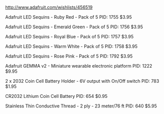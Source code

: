 http://www.adafruit.com/wishlists/456519

Adafruit LED Sequins - Ruby Red - Pack of 5
PID: 1755 $3.95

Adafruit LED Sequins - Emerald Green - Pack of 5
PID: 1756 $3.95

Adafruit LED Sequins - Royal Blue - Pack of 5
PID: 1757 $3.95

Adafruit LED Sequins - Warm White - Pack of 5
PID: 1758 $3.95

Adafruit LED Sequins - Rose Pink - Pack of 5
PID: 1792 $3.95

Adafruit GEMMA v2 - Miniature wearable electronic platform
PID: 1222 $9.95

2 x 2032 Coin Cell Battery Holder - 6V output with On/Off switch
PID: 783 $1.95

CR2032 Lithium Coin Cell Battery
PID: 654 $0.95

Stainless Thin Conductive Thread - 2 ply - 23 meter/76 ft
PID: 640 $5.95

